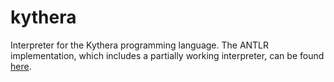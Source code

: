 # kythera
Interpreter for the Kythera programming language. The ANTLR implementation, which includes a partially working interpreter, can be found [here](https://github.com/kevwu/kythera).
